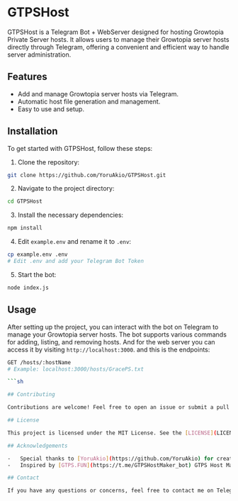 # GTPSHost

GTPSHost is a Telegram Bot + WebServer designed for hosting Growtopia Private Server hosts. It allows users to manage their Growtopia server hosts directly through Telegram, offering a convenient and efficient way to handle server administration.

## Features

-   Add and manage Growtopia server hosts via Telegram.
-   Automatic host file generation and management.
-   Easy to use and setup.

## Installation

To get started with GTPSHost, follow these steps:

1. Clone the repository:

```sh
git clone https://github.com/YoruAkio/GTPSHost.git
```

2. Navigate to the project directory:

```sh
cd GTPSHost
```

3. Install the necessary dependencies:

```sh
npm install
```

4. Edit `example.env` and rename it to `.env`:

```sh
cp example.env .env
# Edit .env and add your Telegram Bot Token
```

5. Start the bot:

```sh
node index.js
```

## Usage

After setting up the project, you can interact with the bot on Telegram to manage your Growtopia server hosts. The bot supports various commands for adding, listing, and removing hosts. And for the web server you can access it by visiting `http://localhost:3000`. and this is the endpoints:

````sh
GET /hosts/:hostName
# Example: localhost:3000/hosts/GracePS.txt

```sh

## Contributing

Contributions are welcome! Feel free to open an issue or submit a pull request if you have any improvements or new features to suggest.

## License

This project is licensed under the MIT License. See the [LICENSE](LICENSE) file for more information.

## Acknowledgements

-   Special thanks to [YoruAkio](https://github.com/YoruAkio) for creating and maintaining this project.
-   Inspired by [GTPS.FUN](https://t.me/GTPSHostMaker_bot) GTPS Host Maker Bot by RvLnd and Molk4.

## Contact

If you have any questions or concerns, feel free to contact me on Telegram: [@YoruAkio](https://t.me/YoruAkio) or email me at [YoruAkio](mailto:yoruakio@proton.me).
````
